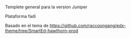 Templete general para la version Juniper

Plataforma fadi

Basado en el tema de https://github.com/raccoongang/edx-theme/tree/SmartEd-hawthorn-prod


